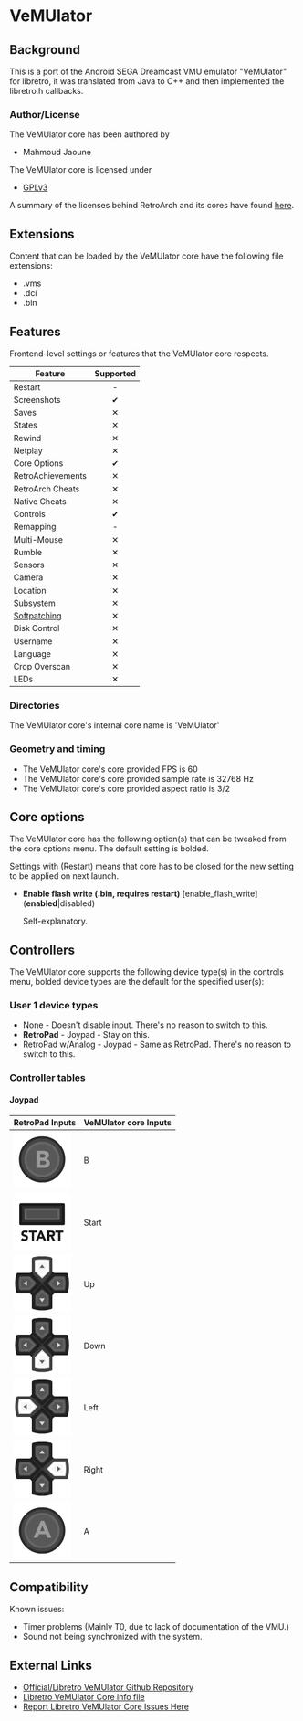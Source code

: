 # VeMUlator

## Background

This is a port of the Android SEGA Dreamcast VMU emulator "VeMUlator" for libretro, it was translated from Java to C++ and then implemented the libretro.h callbacks.

### Author/License

The VeMUlator core has been authored by

- Mahmoud Jaoune

The VeMUlator core is licensed under

- [GPLv3](https://github.com/MJaoune/vemulator-libretro/blob/master/COPYING)

A summary of the licenses behind RetroArch and its cores have found [here](../development/licenses.md).

## Extensions

Content that can be loaded by the VeMUlator core have the following file extensions:

- .vms
- .dci
- .bin

## Features

Frontend-level settings or features that the VeMUlator core respects.

| Feature           | Supported |
|-------------------|:---------:|
| Restart           | -         |
| Screenshots       | ✔         |
| Saves             | ✕         |
| States            | ✕         |
| Rewind            | ✕         |
| Netplay           | ✕         |
| Core Options      | ✔         |
| RetroAchievements | ✕         |
| RetroArch Cheats  | ✕         |
| Native Cheats     | ✕         |
| Controls          | ✔         |
| Remapping         | -         |
| Multi-Mouse       | ✕         |
| Rumble            | ✕         |
| Sensors           | ✕         |
| Camera            | ✕         |
| Location          | ✕         |
| Subsystem         | ✕         |
| [Softpatching](../guides/softpatching.md) | ✕         |
| Disk Control      | ✕         |
| Username          | ✕         |
| Language          | ✕         |
| Crop Overscan     | ✕         |
| LEDs              | ✕         |

### Directories

The VeMUlator core's internal core name is 'VeMUlator'

### Geometry and timing

- The VeMUlator core's core provided FPS is 60
- The VeMUlator core's core provided sample rate is 32768 Hz
- The VeMUlator core's core provided aspect ratio is 3/2

## Core options

The VeMUlator core has the following option(s) that can be tweaked from the core options menu. The default setting is bolded. 

Settings with (Restart) means that core has to be closed for the new setting to be applied on next launch.

- **Enable flash write (.bin, requires restart)** [enable_flash_write] (**enabled**|disabled)

	Self-explanatory.
	
## Controllers

The VeMUlator core supports the following device type(s) in the controls menu, bolded device types are the default for the specified user(s):

### User 1 device types

- None - Doesn't disable input. There's no reason to switch to this.
- **RetroPad** - Joypad - Stay on this.
- RetroPad w/Analog - Joypad - Same as RetroPad. There's no reason to switch to this.

### Controller tables

#### Joypad

| RetroPad Inputs                           | VeMUlator core Inputs |
|-------------------------------------------|-----------------------|
| ![](../image/retropad/retro_b.png)    | B                     |
| ![](../image/retropad/retro_start.png)      | Start                 |
| ![](../image/retropad/retro_dpad_up.png)    | Up                    |
| ![](../image/retropad/retro_dpad_down.png)  | Down                  |
| ![](../image/retropad/retro_dpad_left.png)  | Left                  |
| ![](../image/retropad/retro_dpad_right.png) | Right                 |
| ![](../image/retropad/retro_a.png)    | A                     |

## Compatibility

Known issues:

- Timer problems (Mainly T0, due to lack of documentation of the VMU.)
- Sound not being synchronized with the system.

## External Links

- [Official/Libretro VeMUlator Github Repository](https://github.com/MJaoune/vemulator-libretro)
- [Libretro VeMUlator Core info file](https://github.com/libretro/libretro-super/blob/master/dist/info/vemulator_libretro.info)
- [Report Libretro VeMUlator Core Issues Here](https://github.com/MJaoune/vemulator-libretro/issues)